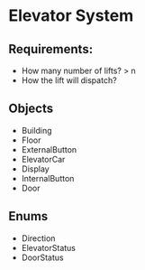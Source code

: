 # Elevator System

## Requirements:
- How many number of lifts? > n
- How the lift will dispatch?


## Objects
- Building
- Floor
- ExternalButton
- ElevatorCar
- Display
- InternalButton
- Door

## Enums
- Direction
- ElevatorStatus
- DoorStatus


